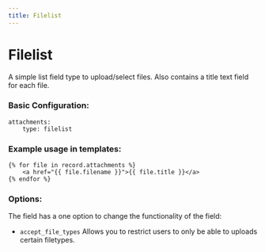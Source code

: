 ```yaml
---
title: Filelist
---
```

Filelist
=========

A simple list field type to upload/select files. Also contains a title text
field for each file.

### Basic Configuration:

```
attachments:
    type: filelist
```

### Example usage in templates:

```
{% for file in record.attachments %}
    <a href="{{ file.filename }}">{{ file.title }}</a>
{% endfor %}
```

### Options:

The field has a one option to change the functionality of the field:

* `accept_file_types` Allows you to restrict users to only be able to uploads
  certain filetypes.
